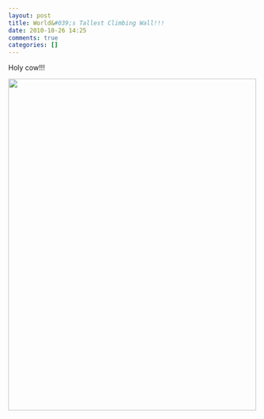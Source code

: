 ```yaml
---
layout: post
title: World&#039;s Tallest Climbing Wall!!!
date: 2010-10-26 14:25
comments: true
categories: []
---
```

<div class='posterous_autopost'><p>Holy cow!!!</p>  <p><a href="http://www.ohgizmo.com/2010/10/25/excalibur-billed-as-the-worlds-tallest-climbing-wall/"><img src="http://posterous.com/getfile/files.posterous.com/temp-2010-10-26/FxfFsCrcAxzqneIqoamkACHElHdDfpviBrypJwrbDiIEjBEabfJsEJjBbAqu/excalibur1.jpg.scaled500.jpg" width="500" height="669"/> </a></p></div>
